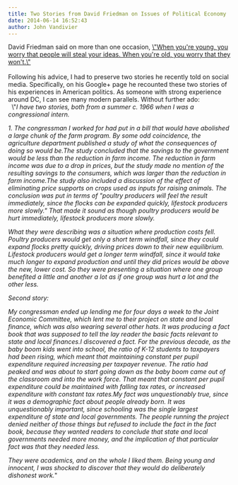 ```yaml
---
title: Two Stories from David Friedman on Issues of Political Economy
date: 2014-06-14 16:52:43
author: John Vandivier
---
```




<div class=\"Jx\">David Friedman said on more than one occasion, <a href=\"http://www.daviddfriedman.com/Miscellaneous/past_quotes_of_the_week.htm\">\"When you're young, you worry that people will steal your ideas. When you're old, you worry that they won't.\"</a></div>
<div class=\"Jx\"></div>
&nbsp;
<div class=\"Jx\">Following his advice, I had to preserve two stories he recently told on social media. Specifically, on his Google+ page he recounted these two stories of his experiences in American politics. As someone with strong experience around DC, I can see many modern parallels. Without further ado:</div>
<div class=\"Jx\"></div>
<div class=\"Jx\"></div>
<div class=\"Jx\">
&nbsp;
\"<em>I have two stories, both from a summer c. 1966 when I was a congressional intern.</em>
<div class=\"Aq DK Bt UR\">
<div class=\"Ct\">

<em>1. The congressman I worked for had put in a bill that would have abolished a large chunk of the farm program. By some odd coincidence, the agriculture department published a study of what the consequences of doing so would be.</em><em>The study concluded that the savings to the government would be less than the reduction in farm income. The reduction in farm income was due to a drop in prices, but the study made no mention of the resulting savings to the consumers, which was larger than the reduction in farm income.</em><em>The study also included a discussion of the effect of eliminating price supports on crops used as inputs for raising animals. The conclusion was put in terms of \"poultry producers will feel the result immediately, since the flocks can be expanded quickly, lifestock producers more slowly.\" That made it sound as though poultry producers would be hurt immediately, lifestock producers more slowly.</em>

<em>What they were describing was a situation where production costs fell. Poultry producers would get only a short term windfall, since they could expand flocks pretty quickly, driving prices down to their new equilibrium. Lifestock producers would get a longer term windfall, since it would take much longer to expand production and until they did prices would be above the new, lower cost. So they were presenting a situation where one group benefited a little and another a lot as if one group was hurt a lot and the other less.</em>

</div>
<div class=\"Ct\"></div>
<div class=\"Ct\">

<em>Second story:</em>
<div class=\"Ct\">

<em>My congressman ended up lending me for four days a week to the Joint Economic Committee, which lent me to their project on state and local finance, which was also wearing several other hats. It was producing a fact book that was supposed to tell the lay reader the basic facts relevant to state and local finances.</em><em>I discovered a fact. For the previous decade, as the baby boom kids went into school, the ratio of K-12 students to taxpayers had been rising, which meant that maintaining constant per pupil expenditure required increasing per taxpayer revenue. The ratio had peaked and was about to start going down as the baby boom came out of the classroom and into the work force. That meant that constant per pupil expenditure could be maintained with falling tax rates, or increased expenditure with constant tax rates.</em><em>My fact was unquestionably true, since it was a demographic fact about people already born. It was unquestionably important, since schooling was the single largest expenditure of state and local governments. The people running the project denied neither of those things but refused to include the fact in the fact book, because they wanted readers to conclude that state and local governments needed more money, and the implication of that particular fact was that they needed less.</em>

<em>They were academics, and on the whole I liked them. Being young and innocent, I was shocked to discover that they would do deliberately dishonest work.</em>\"

</div>
</div>
</div>
</div>